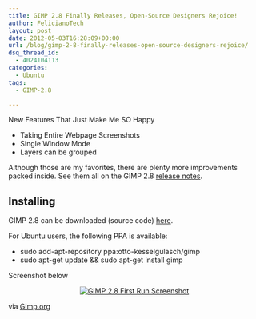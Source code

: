 ```yaml
---
title: GIMP 2.8 Finally Releases, Open-Source Designers Rejoice!
author: FelicianoTech
layout: post
date: 2012-05-03T16:28:09+00:00
url: /blog/gimp-2-8-finally-releases-open-source-designers-rejoice/
dsq_thread_id:
  - 4024104113
categories:
  - Ubuntu
tags:
  - GIMP-2.8

---
```

[<img class="size-medium wp-image-51 alignright" title="2.8-single-window-mode" src="https://i0.wp.com/ironpatriotny.com/wp-content/uploads/2012/05/2.8-single-window-mode-300x187.png?resize=300%2C187" alt="" data-recalc-dims="1" />][1]New Features That Just Make Me SO Happy

  * Taking Entire Webpage Screenshots
  * Single Window Mode
  * Layers can be grouped

Although those are my favorites, there are plenty more improvements packed inside. See them all on the GIMP 2.8 <a title="GIMP 2.8 Release Notes" href="http://www.gimp.org/release-notes/gimp-2.8.html" target="_blank">release notes</a>.

## Installing

GIMP 2.8 can be downloaded (source code) <a title="Download GIMP" href="http://www.gimp.org/downloads/" target="_blank">here</a>.

For Ubuntu users, the following PPA is available:

  * sudo add-apt-repository ppa:otto-kesselgulasch/gimp
  * sudo apt-get update && sudo apt-get install gimp

Screenshot below

<p style="text-align: center;">
  <a href="https://i2.wp.com/felicianotech.com/wp-content/uploads/2012/05/1280x800-fresh-start1.jpg?ssl=1"><img class="size-large wp-image-52 aligncenter" title="GIMP 2.8 Screenshot" src="https://i1.wp.com/ironpatriotny.com/wp-content/uploads/2012/05/1280x800-fresh-start-1024x640.jpg?resize=640%2C400" alt="GIMP 2.8 First Run Screenshot" data-recalc-dims="1" /></a>
</p>

<p style="text-align: left;">
  via <a title="Gimp.org" href="http://www.gimp.org/" target="_blank">Gimp.org</a>
</p>

 [1]: https://i1.wp.com/felicianotech.com/wp-content/uploads/2012/05/2.8-single-window-mode1.png?ssl=1